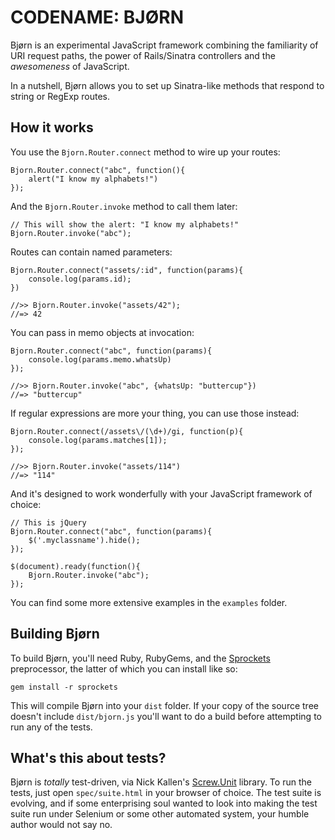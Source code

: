 # CODENAME: BJØRN #

Bjørn is an experimental JavaScript framework combining the familiarity of URI request paths, the power of Rails/Sinatra controllers and the _awesomeness_ of JavaScript.

In a nutshell, Bjørn allows you to set up Sinatra-like methods that respond to string or RegExp routes.

## How it works ##

You use the `Bjorn.Router.connect` method to wire up your routes:

	Bjorn.Router.connect("abc", function(){
		alert("I know my alphabets!")
	});
	
And the `Bjorn.Router.invoke` method to call them later:

	// This will show the alert: "I know my alphabets!"
	Bjorn.Router.invoke("abc");

Routes can contain named parameters:

    Bjorn.Router.connect("assets/:id", function(params){
		console.log(params.id);
	})
	
	//>> Bjorn.Router.invoke("assets/42");
	//=> 42

You can pass in memo objects at invocation:

	Bjorn.Router.connect("abc", function(params){
		console.log(params.memo.whatsUp)
	});
	
	//>> Bjorn.Router.invoke("abc", {whatsUp: "buttercup"})
	//=> "buttercup"

If regular expressions are more your thing, you can use those instead:

	Bjorn.Router.connect(/assets\/(\d+)/gi, function(p){
		console.log(params.matches[1]);
	});
	
	//>> Bjorn.Router.invoke("assets/114")
	//=> "114"
	
And it's designed to work wonderfully with your JavaScript framework of choice:

	// This is jQuery
	Bjorn.Router.connect("abc", function(params){
		$('.myclassname').hide();
	});
	
	$(document).ready(function(){
		Bjorn.Router.invoke("abc");
	});
	
You can find some more extensive examples in the `examples` folder.

## Building Bjørn ##

To build Bjørn, you'll need Ruby, RubyGems, and the [Sprockets](http://getsprockets.org/) preprocessor, the latter of which you can install like so:

    gem install -r sprockets

This will compile Bjørn into your `dist` folder. If your copy of the source tree doesn't include `dist/bjorn.js` you'll want to do a build before attempting to run any of the tests.

## What's this about tests? ##

Bjørn is _totally_ test-driven, via Nick Kallen's [Screw.Unit](http://github.com/nkallen/screw-unit/) library. To run the tests, just open `spec/suite.html` in your browser of choice. The test suite is evolving, and if some enterprising soul wanted to look into making the test suite run under Selenium or some other automated system, your humble author would not say no.